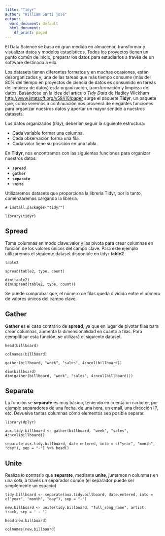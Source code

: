 ```yaml
---
title: "Tidyr"
author: "William Sarti josé"
output:
  word_document: default
  html_document:
    df_print: paged
---
```


El Data Science se basa en gran medida en almacenar, transformar y visualizar datos y modelos estadísticos. Todos los proyectos tienen un punto común de inicio, preparar los datos para estudiarlos a través de un software destinado a ello. 

Los datasets tienen diferentes formatos y en muchas ocasiones, están desorganizados y, una de las tareas que más tiempo consume (más del 80% del tiempo en proyectos de ciencia de datos es consumido en tareas de limpieza de datos) es la organización, transformación y limpieza de datos. Basándose en la idea del artículo *Tidy Data* de Hadley Wickham http://www.jstatsoft.org/v59/i10/paper surge el paquete **Tidyr**, un paquete que, como veremos a continuación nos proveerá de elegantes funciones para organizar nuestros datos y aportar un mayor sentido a nuestros datasets.

Los datos organizados (*tidy*), deberían seguir la siguiente estructura:

* Cada variable formar una columna.
* Cada observación forma una fila.
* Cada valor tiene su posición en una tabla.

En **Tidyr**, nos encontramos con las siguientes funciones para organizar nuestros datos:

* **`spread`**
* **`gather`**
* **`separate`**
* **`unite`**

Utilizaremos datasets que proporciona la librería Tidyr, por lo tanto, comenzaremos cargando la librería.

```{r}
# install.packages("tidyr")

library(tidyr)
```

## Spread

Toma columnas en modo clave:valor y las pivota para crear columnas en función de los valores únicos del campo clave. Para este ejemplo utilizaremos el siguiente dataset disponible en tidyr **table2**

```{r}
table2
```

```{r}
spread(table2, type, count)
```

```{r}
dim(table2)
dim(spread(table2, type, count))
```

Se puede comprobar que, el número de filas queda dividido entre el número de valores únicos del campo clave.

## Gather

**Gather** es el caso contrario de **spread**, ya que en lugar de pivotar filas para crear columnas, aumenta la dimensionalidad en cuanto a filas. Para ejemplificar esta función, se utilizará el siguiente dataset.

```{r}
head(billboard)
```
```{r}
colnames(billboard)
```



```{r}
gather(billboard, "week", "sales", 4:ncol(billboard))
```
```{r}
dim(billboard)
dim(gather(billboard, "week", "sales", 4:ncol(billboard)))
```

## Separate

La función se **separate** es muy básica, teniendo en cuenta un carácter, por ejemplo separadores de una fecha, de una hora, un email, una dirección IP, etc. Devuelve tantas columnas cómo elementos sea posible separar.

```{r}
library(dplyr)

aux.tidy.billboard <- gather(billboard, "week", "sales", 4:ncol(billboard))

separate(aux.tidy.billboard, date.entered, into = c("year", "month", "day"), sep = "-") %>% head()
```

## Unite

Realiza lo contrario que **separate**, mediante **unite**, juntamos n columnas en una sola, a través un separador común (el separador puede ser simplemente un espacio)

```{r}
tidy.billboard <- separate(aux.tidy.billboard, date.entered, into = c("year", "month", "day"), sep = "-")

new.billboard <- unite(tidy.billboard, "full_song_name", artist, track, sep = ' - ')
```
```{r}
head(new.billboard)
```
```{r}
colnames(new.billboard)
```







